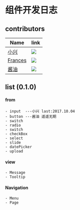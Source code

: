 # 组件开发日志

## contributors
|Name|link|
|---|---|
|[小兴](https://github.com/webproblem)|![](https://avatars1.githubusercontent.com/u/20440496?v=4&s=100)|
|[Frances](https://github.com/hqp9044)|![](https://avatars1.githubusercontent.com/u/17699461?v=4&s=100)|
|[酱油](https://github.com/LY550275752)|![](https://avatars3.githubusercontent.com/u/18053658?v=4&s=100)|

## list (0.1.0)

#### from
	- input  ---小兴 last:2017.10.04
	- button ---酱油 遥遥无期
	- switch
	- radio
	- switch
	- checkBox
	- select
	- slide
	- datePicker
	- upload

#### view
	- Message
	- Tooltip

#### Navigation
	- Menu
	- Page
